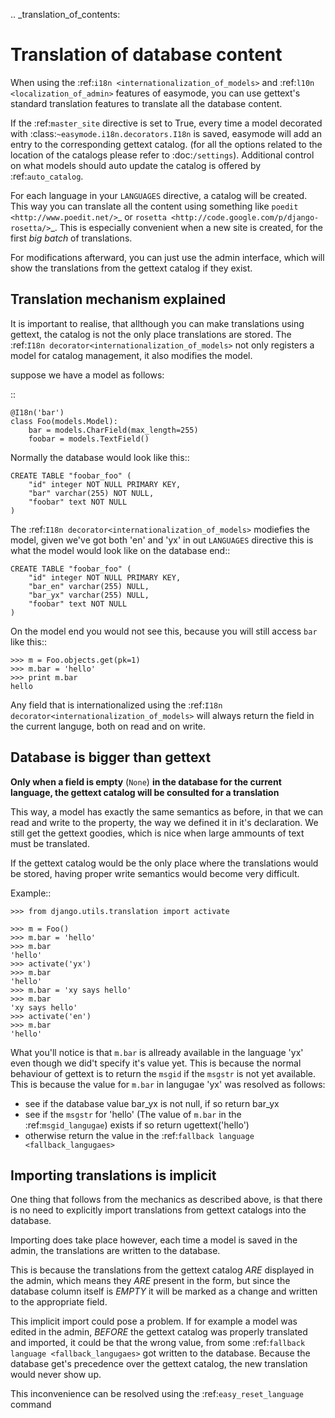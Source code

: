 .. _translation_of_contents:

Translation of database content
===============================

When using the :ref:`i18n <internationalization_of_models>` and 
:ref:`l10n <localization_of_admin>` features of easymode, you can use gettext's
standard translation features to translate all the database content.

If the :ref:`master_site` directive is set to True, every time a model decorated
with :class:`~easymode.i18n.decorators.I18n` is saved, easymode will add an 
entry to the corresponding gettext catalog. (for all the options related to the 
location of the catalogs please refer to :doc:`/settings`). Additional control 
on what models should auto update the catalog is offered by :ref:`auto_catalog`.


For each language in your ``LANGUAGES`` directive, a catalog will be created.
This way you can translate all the content using something like 
`poedit <http://www.poedit.net/>`_ or 
`rosetta <http://code.google.com/p/django-rosetta/>`_. This is especially
convenient when a new site is created, for the first *big batch* of translations.

For modifications afterward, you can just use the admin interface, which will
show the translations from the gettext catalog if they exist.

Translation mechanism explained
-------------------------------

It is important to realise, that allthough you can make translations using gettext,
the catalog is not the only place translations are stored. The 
:ref:`I18n decorator<internationalization_of_models>` not only registers a model
for catalog management, it also modifies the model.

suppose we have a model as follows:

::

    @I18n('bar')
    class Foo(models.Model):
        bar = models.CharField(max_length=255)
        foobar = models.TextField()

Normally the database would look like this::

    CREATE TABLE "foobar_foo" (
        "id" integer NOT NULL PRIMARY KEY,
        "bar" varchar(255) NOT NULL,
        "foobar" text NOT NULL
    )

The :ref:`I18n decorator<internationalization_of_models>` modiefies the model,
given we've got both 'en' and 'yx' in out ``LANGUAGES`` directive this is what
the model would look like on the database end::

    CREATE TABLE "foobar_foo" (
        "id" integer NOT NULL PRIMARY KEY,
        "bar_en" varchar(255) NULL,
        "bar_yx" varchar(255) NULL,
        "foobar" text NOT NULL
    )

On the model end you would not see this, because you will still access ``bar`` 
like this::

    >>> m = Foo.objects.get(pk=1)
    >>> m.bar = 'hello'
    >>> print m.bar
    hello

Any field that is internationalized using the 
:ref:`I18n decorator<internationalization_of_models>` will always return the 
field in the current languge, both on read and on write.

Database is bigger than gettext
-------------------------------

**Only when a field is empty** (``None``) **in the database for the current language, the
gettext catalog will be consulted for a translation**

This way, a model has exactly the same semantics as before, in that we can read
and write to the property, the way we defined it in it's declaration. We 
still get the gettext goodies, which is nice when large ammounts of text must be
translated. 

If the gettext catalog would be the only place where the translations
would be stored, having proper write semantics would become very difficult.

Example::

    >>> from django.utils.translation import activate
    
    >>> m = Foo()
    >>> m.bar = 'hello'
    >>> m.bar
    'hello'
    >>> activate('yx')
    >>> m.bar
    'hello'
    >>> m.bar = 'xy says hello'
    >>> m.bar
    'xy says hello'
    >>> activate('en')
    >>> m.bar
    'hello'

What you'll notice is that ``m.bar`` is allready available in the language 'yx'
even though we did't specify it's value yet. This is because the normal behaviour
of gettext is to return the ``msgid`` if the ``msgstr`` is not yet available. 
This is because the value for ``m.bar`` in langugae 'yx' was resolved as follows:

* see if the database value bar_yx is not null, if so return bar_yx
* see if the ``msgstr`` for 'hello' (The value of ``m.bar`` in the 
  :ref:`msgid_langugae`) exists if so return ugettext('hello')
* otherwise return the value in the :ref:`fallback language <fallback_langugaes>`
    
Importing translations is implicit
----------------------------------

One thing that follows from the mechanics as described above, is that there is
no need to explicitly import translations from gettext catalogs into the database.

Importing does take place however, each time a model is saved in the admin, the
translations are written to the database. 

This is because the translations from the gettext catalog *ARE* displayed in the 
admin, which means they *ARE* present in the form, but since the database column 
itself is *EMPTY* it will be marked as a change and written to the appropriate 
field.

This implicit import could pose a problem. If for example a model was edited in the
admin, *BEFORE* the gettext catalog was properly translated and imported, it could
be that the wrong value, from some :ref:`fallback language <fallback_langugaes>`
got written to the database. Because the database get's precedence over the 
gettext catalog, the new translation would never show up.

This inconvenience can be resolved using the :ref:`easy_reset_language` command
    